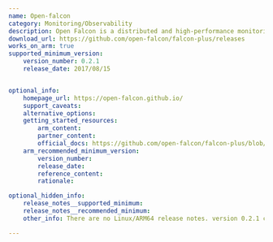 ```yaml
---
name: Open-falcon
category: Monitoring/Observability
description: Open Falcon is a distributed and high-performance monitoring system. It's highly scalable, gives better performance with RRA(Round Robin Archive) mechanism, efficient, highly available, and flexible. It has a user-friendly dashboard, which can present multi-dimension graph.
download_url: https://github.com/open-falcon/falcon-plus/releases
works_on_arm: true
supported_minimum_version:
    version_number: 0.2.1
    release_date: 2017/08/15


optional_info:
    homepage_url: https://open-falcon.github.io/
    support_caveats:
    alternative_options:
    getting_started_resources:
        arm_content:
        partner_content:
        official_docs: https://github.com/open-falcon/falcon-plus/blob/master/README.md#getting-started
    arm_recommended_minimum_version:
        version_number:
        release_date:
        reference_content:
        rationale:

optional_hidden_info:
    release_notes__supported_minimum:
    release_notes__recommended_minimum:
    other_info: There are no Linux/ARM64 release notes. version 0.2.1 can be built from source on Neoverse N1 and open-falcon binary got generated, prior versions are failing to build on both AMD64 and ARM64. The docker images for open-falcon are not yet available for Linux/ARM64 in any version.

---
```


